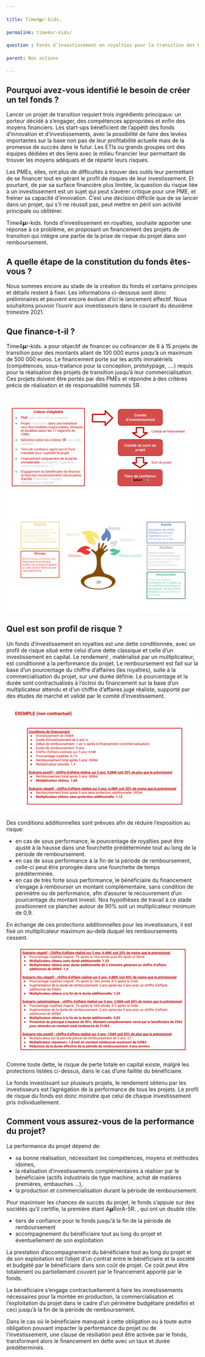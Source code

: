 ```yaml
---

title: Time4𝝻r-kids.

permalink: time4ur-kids/

question : Fonds d’investissement en royalties pour la transition des PMEs 

parent: Nos actions

---
```


Pourquoi avez-vous identifié le besoin de créer un tel fonds ?
--------------------------------------------------------------

Lancer un projet de transition requiert trois ingrédients principaux: un porteur décidé à s’engager, des compétences appropriées et enfin des moyens financiers. Les start-ups bénéficient de l’appétit des fonds d’innovation et d’investissements, avec la possibilité de faire des levées importantes sur la base non pas de leur profitabilité actuelle mais de la promesse de succès dans le futur. Les ETIs ou grands groupes ont des équipes dédiées et des liens avec le milieu financier leur permettant de trouver les moyens adéquats et de répartir leurs risques.

Les PMEs, elles, ont plus de difficultés à trouver des outils leur permettant de se financer tout en gérant le profil de risques de leur investissement. Et pourtant, de par sa surface financière plus limitée, la question du risque liée à un investissement est un sujet qui peut s’avérer critique pour une PME, et freiner sa capacité d’innovation. C’est une décision difficile que de se lancer dans un projet, qui s’il ne réussit pas, peut mettre en péril son activité principale ou oblitérer.

Time4𝝻r-kids. fonds d’investissement en royalties, souhaite apporter une réponse à ce problème, en proposant un financement des projets de transition qui intègre une partie de la prise de risque du projet dans son remboursement.

A quelle étape de la constitution du fonds êtes-vous ?
------------------------------------------------------

Nous sommes encore au stade de la création du fonds et certains principes et détails restent à fixer. Les informations ci-dessous sont donc préliminaires et peuvent encore évoluer d’ici le lancement effectif. Nous souhaitons pouvoir l’ouvrir aux investisseurs dans le courant du deuxième trimestre 2021.

Que finance-t-il ?
------------------

Time4𝝻r-kids.  a pour objectif de financer ou cofinancer de 8 à 15 projets de transition pour des montants allant de 100 000 euros jusqu’à un maximum de 500 000 euros. Le financement porte sur les actifs immatériels (compétences, sous-traitance pour la conception, prototypage, ….) requis pour la réalisation des projets de transition jusqu’à leur commercialisation. Ces projets doivent être portés par des PMEs et répondre à des critères précis de réalisation et de responsabilité nommés 5R.

![](images/image1.png)![](images/image2.png)

Quel est son profil de risque ?
-------------------------------

Un fonds d’investissement en royalties est une dette conditionnée, avec un profil de risque situé entre celui d’une dette classique et celle d’un investissement en capital. Le rendement , matérialisé par un multiplicateur, est conditionné à la performance du projet. Le remboursement est fait sur la base d’un pourcentage du chiffre d’affaires (les royalties), suite à la commercialisation du projet, sur une durée définie. Le pourcentage et la durée sont contractualisés à l’octroi du financement sur la base d’un multiplicateur attendu et d’un chiffre d’affaires jugé réaliste, supporté par des études de marché et validé par le comité d’investissement.

![](images/image4.png)

Des conditions additionnelles sont prévues afin de réduire l’exposition au risque:


* en cas de sous performance, le pourcentage de royalties peut être ajusté à la hausse dans une fourchette prédéterminée tout au long de la période de remboursement.
* en cas de sous performance à la fin de la période de remboursement, celle-ci peut être prorogée dans une fourchette de temps prédéterminée.
* en cas de très forte sous performance, le bénéficiaire du financement s’engage à rembourser un montant complémentaire, sans condition de périmètre ou de performance, afin d’assurer le recouvrement d’un pourcentage du montant investi. Nos hypothèses de travail à ce stade positionnent ce plancher autour de 90% soit un multiplicateur minimum de 0,9.

En échange de ces protections additionnelles pour les investisseurs, il est fixé un multiplicateur maximum au-delà duquel les remboursements cessent.

![](images/image3.png)

Comme toute dette, le risque de perte totale en capital existe, malgré les protections listées ci-dessus, dans le cas d’une faillite du bénéficiaire.

Le fonds investissant sur plusieurs projets, le rendement obtenu par les investisseurs est l’agrégation de la performance de tous les projets. Le profil de risque du fonds est donc moindre que celui de chaque investissement pris individuellement.

Comment vous assurez-vous de la performance du projet?
------------------------------------------------------

La performance du projet dépend de:


* sa bonne réalisation, nécessitant les compétences, moyens et méthodes idoines,
* la réalisation d’investissements complémentaires à réaliser par le bénéficiaire (actifs industriels de type machine, achat de matières premières, embauches …),
* la production et commercialisation durant la période de remboursement.

Pour maximiser les chances de succès du projet, le fonds s’appuie sur des sociétés qu’il certifie, la première étant A𝝻RorA-5R.  , qui ont un double rôle:


* tiers de confiance pour le fonds jusqu’à la fin de la période de remboursement
* accompagnement du bénéficiaire tout au long du projet et éventuellement de son exploitation

La prestation d’accompagnement du bénéficiaire tout au long du projet et de son exploitation est l’objet d’un contrat entre le bénéficiaire et la société et budgété par le bénéficiaire dans son coût de projet. Ce coût peut être totalement ou partiellement couvert par le financement apporté par le fonds.

Le bénéficiaire s’engage contractuellement à faire les investissements nécessaires pour la montée en production, la commercialisation et l’exploitation du projet dans le cadre d’un périmètre budgétaire prédéfini et ceci jusqu’à la fin de la période de remboursement.

Dans le cas où le bénéficiaire manquait à cette obligation ou à toute autre obligation pouvant impacter la performance du projet ou de l’investissement, une clause de résiliation peut être activée par le fonds, transformant alors le financement en dette avec un taux et durée prédéterminés.

